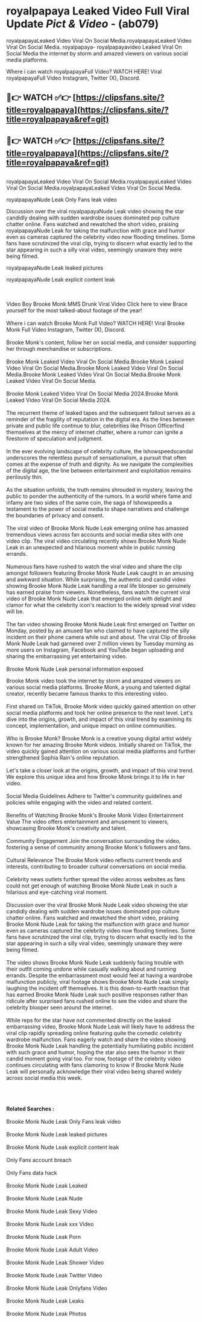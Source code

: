 # royalpapaya Leaked Video Full Viral Update *Pict & Video* - (ab079)

royalpapayaLeaked Video Viral On Social Media.royalpapayaLeaked Video Viral On Social Media.
royalpapaya- royalpapayavideo Leaked Viral On Social Media the internet by storm and amazed viewers on various social media platforms.

Where i can watch royalpapayaFull Video? WATCH HERE! Viral royalpapayaFull Video Instagram, Twitter (X), Discord.

## 🔴👉 WATCH ✅👉 [https://clipsfans.site/?title=royalpapaya](https://clipsfans.site/?title=royalpapaya&ref=git)


## 🔴👉 WATCH ✅👉 [https://clipsfans.site/?title=royalpapaya](https://clipsfans.site/?title=royalpapaya&ref=git)
##


royalpapayaLeaked Video Viral On Social Media.royalpapayaLeaked Video Viral On Social Media.royalpapayaLeaked Video Viral On Social Media.

royalpapayaNude Leak Only Fans leak video


Discussion over the viral royalpapayaNude Leak video showing the star candidly dealing with sudden wardrobe issues dominated pop culture chatter online. Fans watched and rewatched the short video, praising royalpapayaNude Leak for taking the malfunction with grace and humor even as cameras captured the celebrity video now flooding timelines. Some fans have scrutinized the viral clip, trying to discern what exactly led to the star appearing in such a silly viral video, seemingly unaware they were being filmed.


royalpapayaNude Leak leaked pictures

royalpapayaNude Leak explicit content leak

  <br>

  <br>
Video Boy Brooke Monk MMS Drunk Viral.Video Click here to view Brace yourself for the most talked-about footage of the year!
<br><br>
Where i can watch Brooke Monk Full Video? WATCH HERE! Viral Brooke Monk Full Video Instagram, Twitter (X), Discord.
<br><br>
Brooke Monk's content, follow her on social media, and consider supporting her through merchandise or subscriptions.
<br><br>
Brooke Monk Leaked Video Viral On Social Media.Brooke Monk Leaked Video Viral On Social Media.Brooke Monk Leaked Video Viral On Social Media.Brooke Monk Leaked Video Viral On Social Media.Brooke Monk Leaked Video Viral On Social Media.
<br><br>
Brooke Monk Leaked Video Viral On Social Media 2024.Brooke Monk Leaked Video Viral On Social Media 2024.
<br><br>
The recurrent theme of leaked tapes and the subsequent fallout serves as a reminder of the fragility of reputation in the digital era. As the lines between private and public life continue to blur, celebrities like Prison Officerfind themselves at the mercy of internet chatter, where a rumor can ignite a firestorm of speculation and judgment.
<br><br>
In the ever evolving landscape of celebrity culture, the Ishowspeedscandal underscores the relentless pursuit of sensationalism, a pursuit that often comes at the expense of truth and dignity. As we navigate the complexities of the digital age, the line between entertainment and exploitation remains perilously thin.
<br><br>
As the situation unfolds, the truth remains shrouded in mystery, leaving the public to ponder the authenticity of the rumors. In a world where fame and infamy are two sides of the same coin, the saga of Ishowspeedis a testament to the power of social media to shape narratives and challenge the boundaries of privacy and consent.
<br><br>
The viral video of Brooke Monk Nude Leak emerging online has amassed tremendous views across fan accounts and social media sites with one video clip. The viral video circulating recently shows Brooke Monk Nude Leak in an unexpected and hilarious moment while in public running errands.
<br><br>
Numerous fans have rushed to watch the viral video and share the clip amongst followers featuring Brooke Monk Nude Leak caught in an amusing and awkward situation. While surprising, the authentic and candid video showing Brooke Monk Nude Leak handling a real life blooper so genuinely has earned praise from viewers. Nonetheless, fans watch the current viral video of Brooke Monk Nude Leak that emerged online with delight and clamor for what the celebrity icon's reaction to the widely spread viral video will be.
<br><br>
The fan video showing Brooke Monk Nude Leak first emerged on Twitter on Monday, posted by an amused fan who claimed to have captured the silly incident on their phone camera while out and about. The viral Clip of Brooke Monk Nude Leak had garnered over 2 million views by Tuesday morning as more users on Instagram, Facebook and YouTube began uploading and sharing the embarrassing yet entertaining video.
<br><br>
Brooke Monk Nude Leak personal information exposed

Brooke Monk video took the internet by storm and amazed viewers on various social media platforms. Brooke Monk, a young and talented digital creator, recently became famous thanks to this interesting video.
<br><br>
First shared on TikTok, Brooke Monk video quickly gained attention on other social media platforms and took her online presence to the next level. Let's dive into the origins, growth, and impact of this viral trend by examining its concept, implementation, and unique impact on online communities.
<br><br>
Who is Brooke Monk? Brooke Monk is a creative young digital artist widely known for her amazing Brooke Monk videos. Initially shared on TikTok, the video quickly gained attention on various social media platforms and further strengthened Sophia Rain's online reputation.
<br><br>
Let's take a closer look at the origins, growth, and impact of this viral trend. We explore this unique idea and how Brooke Monk brings it to life in her video.
<br><br>
Social Media Guidelines Adhere to Twitter's community guidelines and policies while engaging with the video and related content.
<br><br>
Benefits of Watching Brooke Monk's Brooke Monk Video Entertainment Value The video offers entertainment and amusement to viewers, showcasing Brooke Monk's creativity and talent.
<br><br>
Community Engagement Join the conversation surrounding the video, fostering a sense of community among Brooke Monk's followers and fans.
<br><br>
Cultural Relevance The Brooke Monk video reflects current trends and interests, contributing to broader cultural conversations on social media.
<br><br>
Celebrity news outlets further spread the video across websites as fans could not get enough of watching Brooke Monk Nude Leak in such a hilarious and eye-catching viral moment.
<br><br>
Discussion over the viral Brooke Monk Nude Leak video showing the star candidly dealing with sudden wardrobe issues dominated pop culture chatter online. Fans watched and rewatched the short video, praising Brooke Monk Nude Leak for taking the malfunction with grace and humor even as cameras captured the celebrity video now flooding timelines. Some fans have scrutinized the viral clip, trying to discern what exactly led to the star appearing in such a silly viral video, seemingly unaware they were being filmed.
<br><br>
The video shows Brooke Monk Nude Leak suddenly facing trouble with their outfit coming undone while casually walking about and running errands. Despite the embarrassment most would feel at having a wardrobe malfunction publicly, viral footage shows Brooke Monk Nude Leak simply laughing the incident off themselves. It is this down-to-earth reaction that has earned Brooke Monk Nude Leak such positive responses rather than ridicule after surprised fans rushed online to see the video and share the celebrity blooper seen around the internet.
<br><br>
While reps for the star have not commented directly on the leaked embarrassing video, Brooke Monk Nude Leak will likely have to address the viral clip rapidly spreading online featuring quite the comedic celebrity wardrobe malfunction. Fans eagerly watch and share the video showing Brooke Monk Nude Leak handling the potentially humiliating public incident with such grace and humor, hoping the star also sees the humor in their candid moment going viral too. For now, footage of the celebrity video continues circulating with fans clamoring to know if Brooke Monk Nude Leak will personally acknowledge their viral video being shared widely across social media this week.
<br><br>

<br><br>
<strong>Related Searches :</strong>
<br><br>
Brooke Monk Nude Leak Only Fans leak video
<br><br>
Brooke Monk Nude Leak leaked pictures
<br><br>
Brooke Monk Nude Leak explicit content leak
<br><br>
Only Fans account breach
<br><br>
Only Fans data hack
<br><br>
Brooke Monk Nude Leak Leaked
<br><br>
Brooke Monk Nude Leak Nude
<br><br>
Brooke Monk Nude Leak Sexy Video
<br><br>
Brooke Monk Nude Leak xxx Video
<br><br>
Brooke Monk Nude Leak Porn
<br><br>
Brooke Monk Nude Leak Adult Video
<br><br>
Brooke Monk Nude Leak Shower Video
<br><br>
Brooke Monk Nude Leak Twitter Video
<br><br>
Brooke Monk Nude Leak Onlyfans Video
<br><br>
Brooke Monk Nude Leak Leaks
<br><br>
Brooke Monk Nude Leak Photos